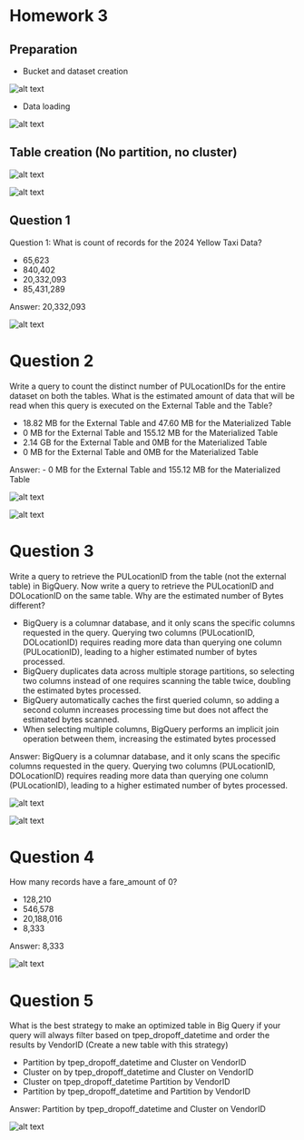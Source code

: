 # Homework 3

## Preparation

- Bucket and dataset creation

![alt text](image-2.png)

- Data loading

![alt text](image-3.png)

## Table creation (No partition, no cluster)

![alt text](image.png)

![alt text](image-1.png)

## Question 1

Question 1: What is count of records for the 2024 Yellow Taxi Data?

- 65,623
- 840,402
- 20,332,093
- 85,431,289

Answer: 20,332,093

![alt text](image-4.png)

# Question 2

Write a query to count the distinct number of PULocationIDs for the entire dataset on both the tables.
What is the estimated amount of data that will be read when this query is executed on the External Table and the Table?

- 18.82 MB for the External Table and 47.60 MB for the Materialized Table
- 0 MB for the External Table and 155.12 MB for the Materialized Table
- 2.14 GB for the External Table and 0MB for the Materialized Table
- 0 MB for the External Table and 0MB for the Materialized Table

Answer: - 0 MB for the External Table and 155.12 MB for the Materialized Table

![alt text](image-6.png)

![alt text](image-5.png)

# Question 3

Write a query to retrieve the PULocationID from the table (not the external table) in BigQuery. Now write a query to retrieve the PULocationID and DOLocationID on the same table. Why are the estimated number of Bytes different?

- BigQuery is a columnar database, and it only scans the specific columns requested in the query. Querying two columns (PULocationID, DOLocationID) requires reading more data than querying one column (PULocationID), leading to a higher estimated number of bytes processed.
- BigQuery duplicates data across multiple storage partitions, so selecting two columns instead of one requires scanning the table twice, doubling the estimated bytes processed.
- BigQuery automatically caches the first queried column, so adding a second column increases processing time but does not affect the estimated bytes scanned.
- When selecting multiple columns, BigQuery performs an implicit join operation between them, increasing the estimated bytes processed

Answer: BigQuery is a columnar database, and it only scans the specific columns requested in the query. Querying two columns (PULocationID, DOLocationID) requires reading more data than querying one column (PULocationID), leading to a higher estimated number of bytes processed.

![alt text](image-7.png)

![alt text](image-8.png)

# Question 4

How many records have a fare_amount of 0?

- 128,210
- 546,578
- 20,188,016
- 8,333

Answer: 8,333

![alt text](image-9.png)

# Question 5

What is the best strategy to make an optimized table in Big Query if your query will always filter based on tpep_dropoff_datetime and order the results by VendorID (Create a new table with this strategy)

- Partition by tpep_dropoff_datetime and Cluster on VendorID
- Cluster on by tpep_dropoff_datetime and Cluster on VendorID
- Cluster on tpep_dropoff_datetime Partition by VendorID
- Partition by tpep_dropoff_datetime and Partition by VendorID

Answer: Partition by tpep_dropoff_datetime and Cluster on VendorID

![alt text](image-10.png)




